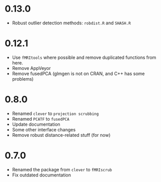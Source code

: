 # 0.13.0

* Robust outlier detection methods: `robdist.R` and `SHASH.R`

# 0.12.1

* Use `fMRItools` where possible and remove duplicated functions from here.
* Remove AppVeyor
* Remove fusedPCA (glmgen is not on CRAN, and C++ has some problems)

# 0.8.0

* Renamed `clever` to `projection scrubbing`
* Renamed `PCATF` to `fusedPCA`
* Update documentation
* Some other interface changes
* Remove robust distance-related stuff (for now)

# 0.7.0

* Renamed the package from `clever` to `fMRIscrub`
* Fix outdated documentation